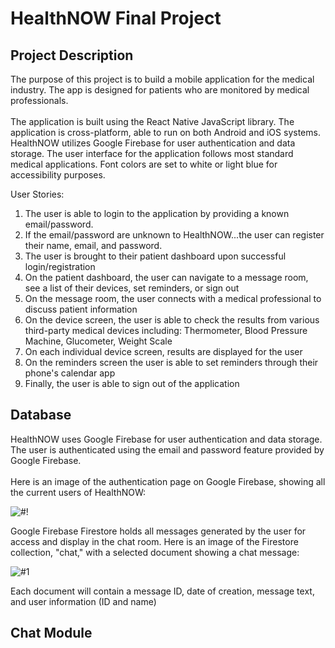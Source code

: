 # HealthNOW Final Project

## Project Description

The purpose of this project is to build a mobile application for the medical industry. The app is designed for patients who are monitored by medical professionals.
</br>
</br>
The application is built using the React Native JavaScript library. The application is cross-platform, able to run on both Android and iOS systems. HealthNOW utilizes Google Firebase for user authentication and data storage. The user interface for the application follows most standard medical applications. Font colors are set to white or light blue for accessibility purposes.

User Stories:

1) The user is able to login to the application by providing a known email/password. 
2) If the email/password are unknown to HealthNOW...the user can register their name, email, and password.
3) The user is brought to their patient dashboard upon successful login/registration
4) On the patient dashboard, the user can navigate to a message room, see a list of their devices, set reminders, or sign out
5) On the message room, the user connects with a medical professional to discuss patient information
6) On the device screen, the user is able to check the results from various third-party medical devices including: Thermometer, Blood Pressure Machine, Glucometer, Weight Scale
7) On each individual device screen, results are displayed for the user 
8) On the reminders screen the user is able to set reminders through their phone's calendar app
9) Finally, the user is able to sign out of the application

## Database 

HealthNOW uses Google Firebase for user authentication and data storage. The user is authenticated using the email and password feature provided by Google Firebase. 
</br>
</br>
Here is an image of the authentication page on Google Firebase, showing all the current users of HealthNOW:

![#!](https://user-images.githubusercontent.com/73702777/167175628-12d126fb-5d0c-4a6e-bff2-72001fe60f9e.JPG)

Google Firebase Firestore holds all messages generated by the user for access and display in the chat room. Here is an image of the Firestore collection, "chat," with a selected document showing a chat message:

![#1](https://user-images.githubusercontent.com/73702777/167176091-9c982c5a-bbee-404a-92a7-695b8439da37.JPG)

Each document will contain a message ID, date of creation, message text, and user information (ID and name)

## Chat Module

